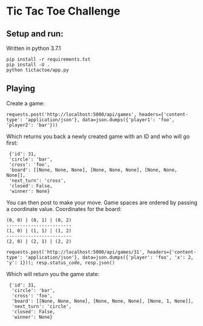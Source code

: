 # Tic Tac Toe Challenge

## Setup and run:
Written in python 3.7.1

```
pip install -r requirements.txt
pip install -U .
python tictactoe/app.py
```

## Playing
Create a game:
```
requests.post('http://localhost:5000/api/games', headers={'content-type': 'application/json'}, data=json.dumps({'player1': 'foo', 'player2': 'bar'}))
```

Which returns you back a newly created game with an ID and who will go first:

```
 {'id': 31,
 'circle': 'bar',
 'cross': 'foo',
 'board': [[None, None, None], [None, None, None], [None, None, None]],
 'next_turn': 'cross',
 'closed': False,
 'winner': None}
```

You can then post to make your move. Game spaces are ordered by passing a coordinate value. Coordinates for the board:
```
(0, 0) | (0, 1) | (0, 2)
------------------------
(1, 0) | (1, 1) | (1, 2)
------------------------
(2, 0) | (2, 1) | (2, 2)
```

```
requests.post('http://localhost:5000/api/games/31', headers={'content-type': 'application/json'}, data=json.dumps({'player': 'foo', 'x': 2, 'y': 1})); resp.status_code, resp.json()
```

Which will return you the game state:

```
 {'id': 31,
  'circle': 'bar',
  'cross': 'foo',
  'board': [[None, None, None], [None, None, None], [None, 1, None]],
  'next_turn': 'circle',
  'closed': False,
  'winner': None}
```
